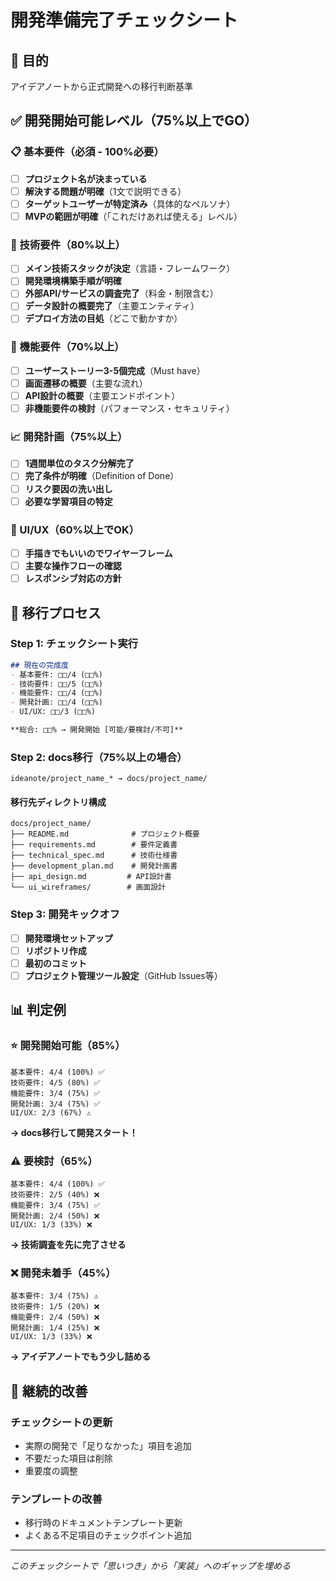 # 開発準備完了チェックシート

## 🎯 目的
アイデアノートから正式開発への移行判断基準

## ✅ 開発開始可能レベル（75%以上でGO）

### 📋 基本要件（必須 - 100%必要）
- [ ] **プロジェクト名が決まっている**
- [ ] **解決する問題が明確**（1文で説明できる）
- [ ] **ターゲットユーザーが特定済み**（具体的なペルソナ）
- [ ] **MVPの範囲が明確**（「これだけあれば使える」レベル）

### 🔧 技術要件（80%以上）
- [ ] **メイン技術スタックが決定**（言語・フレームワーク）
- [ ] **開発環境構築手順が明確**
- [ ] **外部API/サービスの調査完了**（料金・制限含む）
- [ ] **データ設計の概要完了**（主要エンティティ）
- [ ] **デプロイ方法の目処**（どこで動かすか）

### 📱 機能要件（70%以上）
- [ ] **ユーザーストーリー3-5個完成**（Must have）
- [ ] **画面遷移の概要**（主要な流れ）
- [ ] **API設計の概要**（主要エンドポイント）
- [ ] **非機能要件の検討**（パフォーマンス・セキュリティ）

### 📈 開発計画（75%以上）
- [ ] **1週間単位のタスク分解完了**
- [ ] **完了条件が明確**（Definition of Done）
- [ ] **リスク要因の洗い出し**
- [ ] **必要な学習項目の特定**

### 🎨 UI/UX（60%以上でOK）
- [ ] **手描きでもいいのでワイヤーフレーム**
- [ ] **主要な操作フローの確認**
- [ ] **レスポンシブ対応の方針**

## 🚀 移行プロセス

### Step 1: チェックシート実行
```markdown
## 現在の完成度
- 基本要件: □□/4 (□□%)
- 技術要件: □□/5 (□□%)  
- 機能要件: □□/4 (□□%)
- 開発計画: □□/4 (□□%)
- UI/UX: □□/3 (□□%)

**総合: □□% → 開発開始 [可能/要検討/不可]**
```

### Step 2: docs移行（75%以上の場合）
```
ideanote/project_name_* → docs/project_name/
```

#### 移行先ディレクトリ構成
```
docs/project_name/
├── README.md              # プロジェクト概要
├── requirements.md        # 要件定義書
├── technical_spec.md      # 技術仕様書
├── development_plan.md    # 開発計画書
├── api_design.md         # API設計書
└── ui_wireframes/        # 画面設計
```

### Step 3: 開発キックオフ
- [ ] **開発環境セットアップ**
- [ ] **リポジトリ作成**
- [ ] **最初のコミット**
- [ ] **プロジェクト管理ツール設定**（GitHub Issues等）

## 📊 判定例

### ⭐ 開発開始可能（85%）
```
基本要件: 4/4 (100%) ✅
技術要件: 4/5 (80%) ✅  
機能要件: 3/4 (75%) ✅
開発計画: 3/4 (75%) ✅
UI/UX: 2/3 (67%) ⚠️
```
**→ docs移行して開発スタート！**

### ⚠️ 要検討（65%）
```
基本要件: 4/4 (100%) ✅
技術要件: 2/5 (40%) ❌
機能要件: 3/4 (75%) ✅  
開発計画: 2/4 (50%) ❌
UI/UX: 1/3 (33%) ❌
```
**→ 技術調査を先に完了させる**

### ❌ 開発未着手（45%）
```
基本要件: 3/4 (75%) ⚠️
技術要件: 1/5 (20%) ❌
機能要件: 2/4 (50%) ❌
開発計画: 1/4 (25%) ❌  
UI/UX: 1/3 (33%) ❌
```
**→ アイデアノートでもう少し詰める**

## 🔄 継続的改善

### チェックシートの更新
- 実際の開発で「足りなかった」項目を追加
- 不要だった項目は削除
- 重要度の調整

### テンプレートの改善  
- 移行時のドキュメントテンプレート更新
- よくある不足項目のチェックポイント追加

---

*このチェックシートで「思いつき」から「実装」へのギャップを埋める*